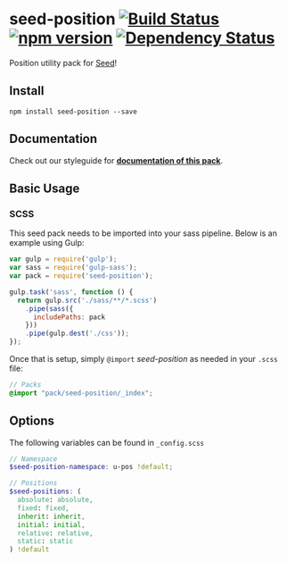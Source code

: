# seed-position [![Build Status](https://travis-ci.org/helpscout/seed-position.svg?branch=master)](https://travis-ci.org/helpscout/seed-position) [![npm version](https://badge.fury.io/js/seed-position.svg)](https://badge.fury.io/js/seed-position) [![Dependency Status](https://david-dm.org/helpscout/seed-position.svg)](https://david-dm.org/helpscout/seed-position)

Position utility pack for [Seed](https://github.com/helpscout/seed)!

## Install
```
npm install seed-position --save
```


## Documentation

Check out our styleguide for **[documentation of this pack](http://style.helpscout.com/seed/packs/seed-position/)**.


## Basic Usage

### SCSS
This seed pack needs to be imported into your sass pipeline. Below is an example using Gulp:


```javascript
var gulp = require('gulp');
var sass = require('gulp-sass');
var pack = require('seed-position');

gulp.task('sass', function () {
  return gulp.src('./sass/**/*.scss')
    .pipe(sass({
      includePaths: pack
    }))
    .pipe(gulp.dest('./css'));
});
```

Once that is setup, simply `@import` *seed-position* as needed in your `.scss` file:

```scss
// Packs
@import "pack/seed-position/_index";
```

## Options

The following variables can be found in `_config.scss`

```scss
// Namespace
$seed-position-namespace: u-pos !default;

// Positions
$seed-positions: (
  absolute: absolute,
  fixed: fixed,
  inherit: inherit,
  initial: initial,
  relative: relative,
  static: static
) !default
```
